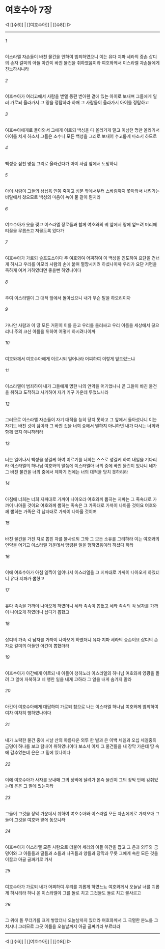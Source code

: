# 여호수아 7장

◁ [[수6]] | [[여호수아]] | [[수8]] ▷
***

###### 1
이스라엘 자손들이 바친 물건을 인하여 범죄하였으니 이는 유다 지파 세라의 증손 삽디의 손자 갈미의 아들 아간이 바친 물건을 취하였음이라 여호와께서 이스라엘 자손들에게 진노하시니라

###### 2
여호수아가 여리고에서 사람을 벧엘 동편 벧아웬 곁에 있는 아이로 보내며 그들에게 일러 가로되 올라가서 그 땅을 정탐하라 하매 그 사람들이 올라가서 아이를 정탐하고

###### 3
여호수아에게로 돌아와서 그에게 이르되 백성을 다 올라가게 말고 이삼천 명만 올라가서 아이를 치게 하소서 그들은 소수니 모든 백성을 그리로 보내어 수고롭게 마소서 하므로

###### 4
백성중 삼천 명쯤 그리로 올라갔다가 아이 사람 앞에서 도망하니

###### 5
아이 사람이 그들의 삼십육 인쯤 죽이고 성문 앞에서부터 스바림까지 쫓아와서 내려가는 비탈에서 쳤으므로 백성의 마음이 녹아 물 같이 된지라

###### 6
여호수아가 옷을 찢고 이스라엘 장로들과 함께 여호와의 궤 앞에서 땅에 엎드려 머리에 티끌을 무릅쓰고 저물도록 있다가

###### 7
여호수아가 가로되 슬프도소이다 주 여호와여 어찌하여 이 백성을 인도하여 요단을 건너게 하시고 우리를 아모리 사람의 손에 붙여 멸망시키려 하셨나이까 우리가 요단 저편을 족하게 여겨 거하였더면 좋을뻔 하였나이다

###### 8
주여 이스라엘이 그 대적 앞에서 돌아섰으니 내가 무슨 말을 하오리이까

###### 9
가나안 사람과 이 땅 모든 거민이 이를 듣고 우리를 둘러싸고 우리 이름을 세상에서 끊으리니 주의 크신 이름을 위하여 어떻게 하시려나이까

###### 10
여호와께서 여호수아에게 이르시되 일어나라 어찌하여 이렇게 엎드렸느냐

###### 11
이스라엘이 범죄하여 내가 그들에게 명한 나의 언약을 어기었나니 곧 그들이 바친 물건을 취하고 도적하고 사기하여 자기 기구 가운데 두었느니라

###### 12
그러므로 이스라엘 자손들이 자기 대적을 능히 당치 못하고 그 앞에서 돌아섰나니 이는 자기도 바친 것이 됨이라 그 바친 것을 너희 중에서 멸하지 아니하면 내가 다시는 너희와 함께 있지 아니하리라

###### 13
너는 일어나서 백성을 성결케 하여 이르기를 너희는 스스로 성결케 하여 내일을 기다리라 이스라엘의 하나님 여호와의 말씀에 이스라엘아 너의 중에 바친 물건이 있나니 네가 그 바친 물건을 너의 중에서 제하기 전에는 너의 대적을 당치 못하리라

###### 14
아침에 너희는 너희 지파대로 가까이 나아오라 여호와께 뽑히는 지파는 그 족속대로 가까이 나아올 것이요 여호와께 뽑히는 족속은 그 가족대로 가까이 나아올 것이요 여호와께 뽑히는 가족은 각 남자대로 가까이 나아올 것이며

###### 15
바친 물건을 가진 자로 뽑힌 자를 불사르되 그와 그 모든 소유를 그리하라 이는 여호와의 언약을 어기고 이스라엘 가운데서 망령된 일을 행하였음이라 하셨다 하라

###### 16
이에 여호수아가 아침 일찍이 일어나서 이스라엘을 그 지파대로 가까이 나아오게 하였더니 유다 지파가 뽑혔고

###### 17
유다 족속을 가까이 나아오게 하였더니 세라 족속이 뽑혔고 세라 족속의 각 남자를 가까이 나아오게 하였더니 삽디가 뽑혔고

###### 18
삽디의 가족 각 남자를 가까이 나아오게 하였더니 유다 지파 세라의 증손이요 삽디의 손자요 갈미의 아들인 아간이 뽑혔더라

###### 19
여호수아가 아간에게 이르되 내 아들아 청하노라 이스라엘의 하나님 여호와께 영광을 돌려 그 앞에 자복하고 네 행한 일을 내게 고하라 그 일을 내게 숨기지 말라

###### 20
아간이 여호수아에게 대답하여 가로되 참으로 나는 이스라엘 하나님 여호와께 범죄하여 여차 여차히 행하였나이다

###### 21
내가 노략한 물건 중에 시날 산의 아름다운 외투 한 벌과 은 이백 세겔과 오십 세겔중의 금덩이 하나를 보고 탐내어 취하였나이다 보소서 이제 그 물건들을 내 장막 가운데 땅 속에 감추었는데 은은 그 밑에 있나이다

###### 22
이에 여호수아가 사자를 보내매 그의 장막에 달려가 본즉 물건이 그의 장막 안에 감취었는데 은은 그 밑에 있는지라

###### 23
그들이 그것을 장막 가운데서 취하여 여호수아와 이스라엘 모든 자손에게로 가져오매 그들이 그것을 여호와 앞에 놓으니라

###### 24
여호수아가 이스라엘 모든 사람으로 더불어 세라의 아들 아간을 잡고 그 은과 외투와 금덩이와 그 아들들과 딸들과 소들과 나귀들과 양들과 장막과 무릇 그에게 속한 모든 것을 이끌고 아골 골짜기로 가서

###### 25
여호수아가 가로되 네가 어찌하여 우리를 괴롭게 하였느뇨 여호와께서 오늘날 너를 괴롭게 하시리라 하니 온 이스라엘이 그를 돌로 치고 그것들도 돌로 치고 불사르고

###### 26
그 위에 돌 무더기를 크게 쌓았더니 오늘날까지 있더라 여호와께서 그 극렬한 분노를 그치시니 그러므로 그곳 이름을 오늘날까지 아골 골짜기라 부르더라

***
◁ [[수6]] | [[여호수아]] | [[수8]] ▷